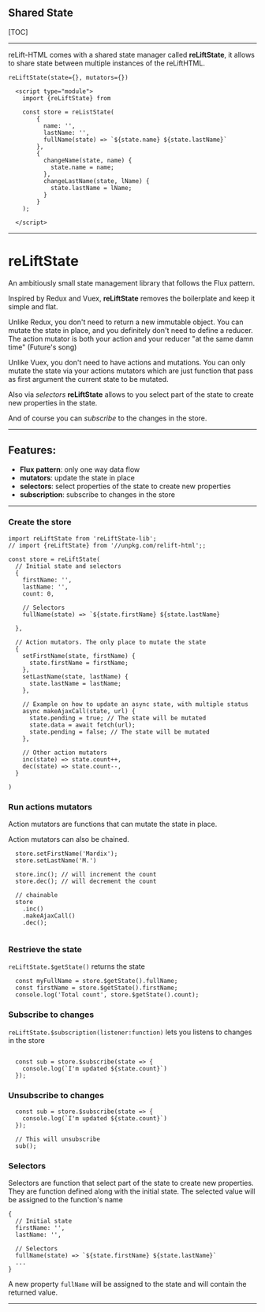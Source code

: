 
## Shared State

[TOC]

---

reLift-HTML comes with a shared state manager called **reLiftState**, it allows
to share state between multiple instances of the reLiftHTML.

`reLiftState(state={}, mutators={})`

```
  <script type="module">
    import {reLiftState} from 

    const store = reListState(
        {
          name: '',
          lastName: '',
          fullName(state) => `${state.name} ${state.lastName}`
        },
        {
          changeName(state, name) {
            state.name = name;
          },
          changeLastName(state, lName) {
            state.lastName = lName;
          }
        }
    );

  </script>
```

---

# reLiftState

An ambitiously small state management library that follows the Flux pattern.

Inspired by Redux and Vuex, **reLiftState** removes the boilerplate
and keep it simple and flat. 

Unlike Redux, you don't need to return a new immutable object. 
You can mutate the state in place, and you definitely don't need to define a reducer. 
The action mutator is both your action and your reducer "at the same damn time" (Future's song)

Unlike Vuex, you don't need to have actions and mutations. 
You can only mutate the state via your actions mutators which are 
just function that pass as first argument the current state to be mutated.

Also via *selectors* **reLiftState** allows to you select part of the state to create new properties in the state.

And of course you can *subscribe* to the changes in the store.


---

## Features:
- **Flux pattern**: only one way data flow
- **mutators**: update the state in place
- **selectors**: select properties of the state to create new properties
- **subscription**: subscribe to changes in the store

---


### Create the store

```
import reLiftState from 'reLiftState-lib';
// import {reLiftState} from '//unpkg.com/relift-html';;

const store = reLiftState(
  // Initial state and selectors   
  {
    firstName: '',
    lastName: '',
    count: 0,

    // Selectors
    fullName(state) => `${state.firstName} ${state.lastName}
    
  }, 

  // Action mutators. The only place to mutate the state
  {
    setFirstName(state, firstName) {
      state.firstName = firstName;
    },
    setLastName(state, lastName) {
      state.lastName = lastName;
    },

    // Example on how to update an async state, with multiple status
    async makeAjaxCall(state, url) {
      state.pending = true; // The state will be mutated
      state.data = await fetch(url);
      state.pending = false; // The state will be mutated
    },

    // Other action mutators
    inc(state) => state.count++,
    dec(state) => state.count--,
  }

)

```

### Run actions mutators

Action mutators are functions that can mutate the state in place.

Action mutators can also be chained.

```
  store.setFirstName('Mardix');
  store.setLastName('M.')

  store.inc(); // will increment the count
  store.dec(); // will decrement the count

  // chainable
  store
    .inc()
    .makeAjaxCall()
    .dec();
  
```

### Restrieve the state

`reLiftState.$getState()` returns the state

```
  const myFullName = store.$getState().fullName;
  const firstName = store.$getState().firstName;
  console.log('Total count', store.$getState().count);

```

### Subscribe to changes

`reLiftState.$subscription(listener:function)` lets you listens to changes in the store

```

  const sub = store.$subscribe(state => {
    console.log(`I'm updated ${state.count}`)
  });

```

### Unsubscribe to changes

```
  const sub = store.$subscribe(state => {
    console.log(`I'm updated ${state.count}`)
  });

  // This will unsubscribe
  sub();

```

### Selectors

Selectors are function that select part of the state to create new properties. 
They are function defined along with the initial  state. 
The selected value will be assigned to the function's name

```
{
  // Initial state
  firstName: '',
  lastName: '',

  // Selectors
  fullName(state) => `${state.firstName} ${state.lastName}`
  ...
}
```

A new property `fullName` will be assigned to the state and will contain the 
returned value.


---
